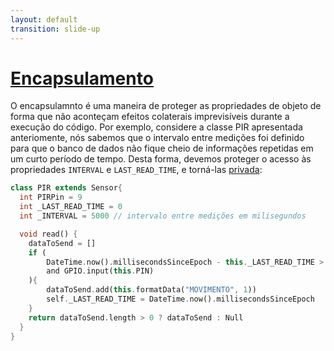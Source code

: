 ```yaml
---
layout: default
transition: slide-up
---
```


# [Encapsulamento](https://www.alura.com.br/artigos/poo-programacao-orientada-a-objetos)

<div>

O encapsulamnto é uma maneira de proteger as propriedades de objeto de forma que não aconteçam efeitos colaterais imprevisíveis durante a execução do código. Por exemplo, considere a classe PIR apresentada anteriomente, nós sabemos que o intervalo entre medições foi definido para que o banco de dados não fique cheio de informações repetidas em um curto período de tempo. Desta forma, devemos proteger o acesso às propriedades `INTERVAL` e `LAST_READ_TIME`, e torná-las [privada](https://www.darttutorial.org/dart-tutorial/dart-private-fields/):

</div>

```dart
class PIR extends Sensor{
  int PIRPin = 9
  int _LAST_READ_TIME = 0
  int _INTERVAL = 5000 // intervalo entre medições em milisegundos

  void read() {
    dataToSend = []
    if (
        DateTime.now().millisecondsSinceEpoch - this._LAST_READ_TIME > this._INTERVAL
        and GPIO.input(this.PIN)
    ){
        dataToSend.add(this.formatData("MOVIMENTO", 1))
        self._LAST_READ_TIME = DateTime.now().millisecondsSinceEpoch
    }
    return dataToSend.length > 0 ? dataToSend : Null
  }
}
```
